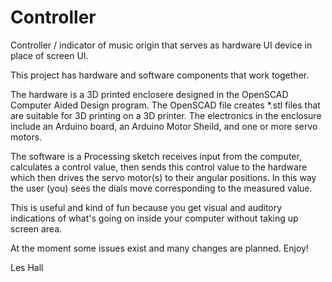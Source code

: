 # Controller
Controller / indicator of music origin that serves as hardware UI device in place of screen UI.  

This project has hardware and software components that work together.  

The hardware is a 3D printed enclosere designed in the OpenSCAD Computer Aided Design program.  The OpenSCAD file creates *.stl files that are suitable for 3D printing on a 3D printer.  The electronics in the enclosure include an Arduino board, an Arduino Motor Sheild, and one or more servo motors.  

The software is a Processing sketch receives input from the computer, calculates a control value, then sends this control value to the hardware which then drives the servo motor(s) to their angular positions.  In this way the user (you) sees the dials move corresponding to the measured value.  

This is useful and kind of fun because you get visual and auditory indications of what's going on inside your computer without taking up screen area.  

At the moment some issues exist and many changes are planned.  Enjoy!  

Les Hall


